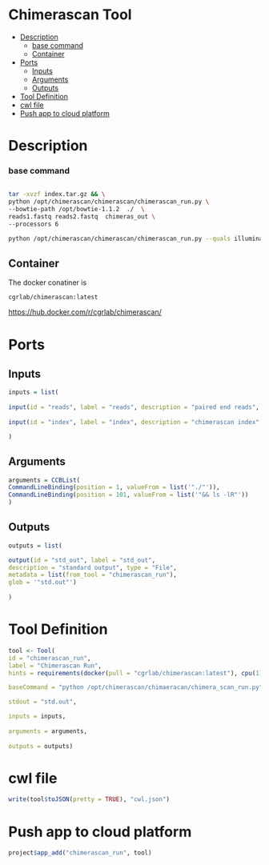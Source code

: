 Chimerascan Tool
================

-   [Description](#description)
    -   [base command](#base-command)
    -   [Container](#container)
-   [Ports](#ports)
    -   [Inputs](#inputs)
    -   [Arguments](#arguments)
    -   [Outputs](#outputs)
-   [Tool Definition](#tool-definition)
-   [cwl file](#cwl-file)
-   [Push app to cloud platform](#push-app-to-cloud-platform)

Description
===========

### base command

``` sh

tar -xvzf index.tar.gz && \
python /opt/chimerascan/chimerascan/chimerascan_run.py \
--bowtie-path /opt/bowtie-1.1.2  ./  \
reads1.fastq reads2.fastq  chimeras_out \
--processors 6

python /opt/chimerascan/chimerascan/chimerascan_run.py --quals illumina --library-type fr-firststrand ./ --filter-false-pos /sbgenomics/Projects/11eb1a82-1bf7-4df7-b8d3-dd53e1567bd5/_1_hg19_bodymap_false_positive_chimeras.txt --bowtie-path /opt/bowtie-1.1.2 /sbgenomics/Projects/11eb1a82-1bf7-4df7-b8d3-dd53e1567bd5/SC080539_AACAACCA_L00R1_001.fastq /sbgenomics/Projects/11eb1a82-1bf7-4df7-b8d3-dd53e1567bd5/SC080539_AACAACCA_L00R2_001.fastq chimeras_out --processors 8
```

Container
---------

The docker conatiner is

`cgrlab/chimerascan:latest`

<https://hub.docker.com/r/cgrlab/chimerascan/>

Ports
=====

Inputs
------

``` r
inputs = list(
  
input(id = "reads", label = "reads", description = "paired end reads", type = "File..."),
  
input(id = "index", label = "index", description = "chimerascan index", type = "File...", stageInput = "link")

)
```

Arguments
---------

``` r
arguments = CCBList(
CommandLineBinding(position = 1, valueFrom = list('"./"')),
CommandLineBinding(position = 101, valueFrom = list('"&& ls -lR"'))
)
```

Outputs
-------

``` r
outputs = list(

output(id = "std_out", label = "std_out", 
description = "standard output", type = "File",
metadata = list(from_tool = "chimerascan_run"),
glob = '"std.out"')
  
)
```

Tool Definition
===============

``` r
tool <- Tool(
id = "chimerascan_run", 
label = "Chimerascan Run",
hints = requirements(docker(pull = "cgrlab/chimerascan:latest"), cpu(1), mem(1000)),

baseCommand = "python /opt/chimerascan/chimaeracan/chimera_scan_run.py",

stdout = "std.out",

inputs = inputs,
  
arguments = arguments,
  
outputs = outputs)
```

cwl file
========

``` r
write(tool$toJSON(pretty = TRUE), "cwl.json")
```

Push app to cloud platform
==========================

``` r
project$app_add("chimerascan_run", tool)
```
